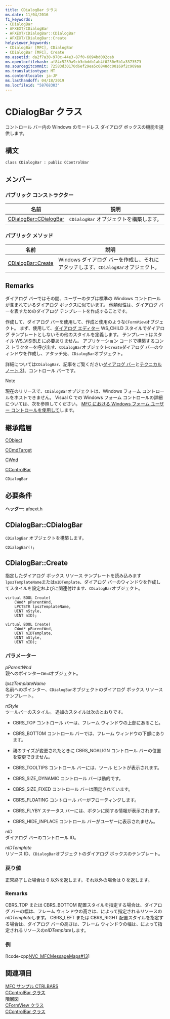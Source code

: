 ```yaml
---
title: CDialogBar クラス
ms.date: 11/04/2016
f1_keywords:
- CDialogBar
- AFXEXT/CDialogBar
- AFXEXT/CDialogBar::CDialogBar
- AFXEXT/CDialogBar::Create
helpviewer_keywords:
- CDialogBar [MFC], CDialogBar
- CDialogBar [MFC], Create
ms.assetid: da2f7a30-970c-44e3-87f0-6094bd002cab
ms.openlocfilehash: af84c5239a9cb3cbddb1ab4f0230e5b1a3373573
ms.sourcegitcommit: 72583d30170d6ef29ea5c6848dc00169f2c909aa
ms.translationtype: MT
ms.contentlocale: ja-JP
ms.lasthandoff: 04/18/2019
ms.locfileid: "58768303"
---
```

# <a name="cdialogbar-class"></a>CDialogBar クラス

コントロール バー内の Windows のモードレス ダイアログ ボックスの機能を提供します。

## <a name="syntax"></a>構文

```
class CDialogBar : public CControlBar
```

## <a name="members"></a>メンバー

### <a name="public-constructors"></a>パブリック コンストラクター

|名前|説明|
|----------|-----------------|
|[CDialogBar::CDialogBar](#cdialogbar)|`CDialogBar` オブジェクトを構築します。|

### <a name="public-methods"></a>パブリック メソッド

|名前|説明|
|----------|-----------------|
|[CDialogBar::Create](#create)|Windows ダイアログ バーを作成し、それにアタッチします、`CDialogBar`オブジェクト。|

## <a name="remarks"></a>Remarks

ダイアログ バーではその間、ユーザーのタブは標準の Windows コントロールが含まれているダイアログ ボックスに似ています。 他類似性は、ダイアログ バーを表すためのダイアログ テンプレートを作成することです。

作成して、ダイアログ バーを使用して、作成と使用のような`CFormView`オブジェクト。 まず、使用して、[ダイアログ エディター](../../windows/dialog-editor.md) WS_CHILD スタイルでダイアログ テンプレートとしないその他のスタイルを定義します。 テンプレートはスタイル WS_VISIBLE に必要ありません。 アプリケーション コードで構築するコンス トラクターを呼び出す、`CDialogBar`オブジェクト`Create`ダイアログ バーのウィンドウを作成し、アタッチ先、`CDialogBar`オブジェクト。

詳細については`CDialogBar`、記事をご覧ください[ダイアログ バー](../../mfc/dialog-bars.md)と[テクニカル ノート 31](../../mfc/tn031-control-bars.md)、コントロール バーです。

> [!NOTE]
>  現在のリリースで、`CDialogBar`オブジェクトは、Windows フォーム コントロールをホストできません。 Visual C での Windows フォーム コントロールの詳細については、次を参照してください。 [MFC における Windows フォーム ユーザー コントロールを使用して](../../dotnet/using-a-windows-form-user-control-in-mfc.md)します。

## <a name="inheritance-hierarchy"></a>継承階層

[CObject](../../mfc/reference/cobject-class.md)

[CCmdTarget](../../mfc/reference/ccmdtarget-class.md)

[CWnd](../../mfc/reference/cwnd-class.md)

[CControlBar](../../mfc/reference/ccontrolbar-class.md)

`CDialogBar`

## <a name="requirements"></a>必要条件

**ヘッダー:** afxext.h

##  <a name="cdialogbar"></a>  CDialogBar::CDialogBar

`CDialogBar` オブジェクトを構築します。

```
CDialogBar();
```

##  <a name="create"></a>  CDialogBar::Create

指定したダイアログ ボックス リソース テンプレートを読み込みます`lpszTemplateName`または`nIDTemplate`、ダイアログ バーのウィンドウを作成してスタイルを設定およびに関連付けます、`CDialogBar`オブジェクト。

```
virtual BOOL Create(
    CWnd* pParentWnd,
    LPCTSTR lpszTemplateName,
    UINT nStyle,
    UINT nID);

virtual BOOL Create(
    CWnd* pParentWnd,
    UINT nIDTemplate,
    UINT nStyle,
    UINT nID);
```

### <a name="parameters"></a>パラメーター

*pParentWnd*<br/>
親へのポインター`CWnd`オブジェクト。

*lpszTemplateName*<br/>
名前へのポインター、`CDialogBar`オブジェクトのダイアログ ボックス リソース テンプレート。

*nStyle*<br/>
ツールバーのスタイル。 追加のスタイルは次のとおりです。

- CBRS_TOP コントロール バーは、フレーム ウィンドウの上部にあること。

- CBRS_BOTTOM コントロール バーでは、フレーム ウィンドウの下部にあります。

- 親のサイズが変更されたときに CBRS_NOALIGN コントロール バーの位置を変更できません。

- CBRS_TOOLTIPS コントロール バーには、ツール ヒントが表示されます。

- CBRS_SIZE_DYNAMIC コントロール バーは動的です。

- CBRS_SIZE_FIXED コントロール バーは固定されています。

- CBRS_FLOATING コントロール バーがフローティングします。

- CBRS_FLYBY ステータス バーには、ボタンに関する情報が表示されます。

- CBRS_HIDE_INPLACE コントロール バーがユーザーに表示されません。

*nID*<br/>
ダイアログ バーのコントロール ID。

*nIDTemplate*<br/>
リソース ID、`CDialogBar`オブジェクトのダイアログ ボックスのテンプレート。

### <a name="return-value"></a>戻り値

正常終了した場合は 0 以外を返します。それ以外の場合は 0 を返します。

### <a name="remarks"></a>Remarks

CBRS_TOP または CBRS_BOTTOM 配置スタイルを指定する場合は、ダイアログ バーの幅は、フレーム ウィンドウの高さは、によって指定されるリソースの*nIDTemplate*します。 CBRS_LEFT または CBRS_RIGHT 配置スタイルを指定する場合は、ダイアログ バーの高さは、フレーム ウィンドウの幅は、によって指定されるリソースの*nIDTemplate*します。

### <a name="example"></a>例

[!code-cpp[NVC_MFCMessageMaps#13](../../mfc/reference/codesnippet/cpp/cdialogbar-class_1.cpp)]

## <a name="see-also"></a>関連項目

[MFC サンプル CTRLBARS](../../overview/visual-cpp-samples.md)<br/>
[CControlBar クラス](../../mfc/reference/ccontrolbar-class.md)<br/>
[階層図](../../mfc/hierarchy-chart.md)<br/>
[CFormView クラス](../../mfc/reference/cformview-class.md)<br/>
[CControlBar クラス](../../mfc/reference/ccontrolbar-class.md)
